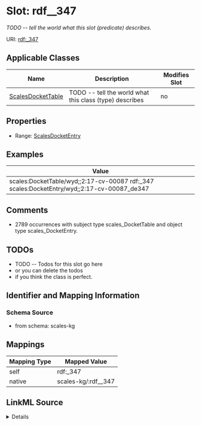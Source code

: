 

# Slot: rdf__347


_TODO -- tell the world what this slot (predicate) describes._





URI: [rdf:_347](http://www.w3.org/1999/02/22-rdf-syntax-ns#_347)



<!-- no inheritance hierarchy -->





## Applicable Classes

| Name | Description | Modifies Slot |
| --- | --- | --- |
| [ScalesDocketTable](../classes/ScalesDocketTable.md) | TODO -- tell the world what this class (type) describes |  no  |







## Properties

* Range: [ScalesDocketEntry](../classes/ScalesDocketEntry.md)






## Examples

| Value |
| --- |
| scales:DocketTable/wyd;;2:17-cv-00087 rdf:_347 scales:DocketEntry/wyd;;2:17-cv-00087_de347 |

## Comments

* 2789 occurrences with subject type scales_DocketTable and object type scales_DocketEntry.

## TODOs

* TODO -- Todos for this slot go here
* or you can delete the todos
* if you think the class is perfect.

## Identifier and Mapping Information







### Schema Source


* from schema: scales-kg




## Mappings

| Mapping Type | Mapped Value |
| ---  | ---  |
| self | rdf:_347 |
| native | scales-kg/:rdf__347 |




## LinkML Source

<details>
```yaml
name: rdf__347
description: TODO -- tell the world what this slot (predicate) describes.
todos:
- TODO -- Todos for this slot go here
- or you can delete the todos
- if you think the class is perfect.
comments:
- 2789 occurrences with subject type scales_DocketTable and object type scales_DocketEntry.
examples:
- value: scales:DocketTable/wyd;;2:17-cv-00087 rdf:_347 scales:DocketEntry/wyd;;2:17-cv-00087_de347
from_schema: scales-kg
rank: 1000
slot_uri: rdf:_347
alias: rdf__347
domain_of:
- scales_DocketTable
range: scales_DocketEntry

```
</details>